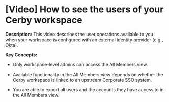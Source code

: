 # [Video] How to see the users of your Cerby workspace

**Description:** This video describes the user operations available to you when your workspace is configured with an external identity provider (e.g., Okta).

**Key Concepts:**

  * Only workspace-level admins can access the All Members view.

  * Available functionality in the All Members view depends on whether the Cerby workspace is linked to an upstream Corporate SSO system.

  * You are able to export all users and the accounts they have access to in the All Members view. 

